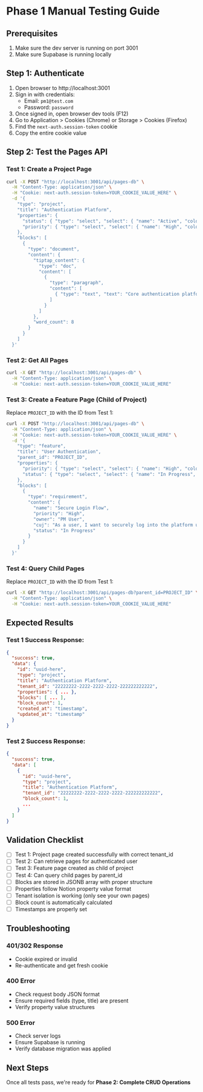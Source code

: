 # Phase 1 Manual Testing Guide

## Prerequisites
1. Make sure the dev server is running on port 3001
2. Make sure Supabase is running locally

## Step 1: Authenticate
1. Open browser to http://localhost:3001
2. Sign in with credentials:
   - Email: `pm1@test.com`
   - Password: `password`
3. Once signed in, open browser dev tools (F12)
4. Go to Application > Cookies (Chrome) or Storage > Cookies (Firefox)
5. Find the `next-auth.session-token` cookie
6. Copy the entire cookie value

## Step 2: Test the Pages API

### Test 1: Create a Project Page
```bash
curl -X POST "http://localhost:3001/api/pages-db" \
  -H "Content-Type: application/json" \
  -H "Cookie: next-auth.session-token=YOUR_COOKIE_VALUE_HERE" \
  -d '{
    "type": "project",
    "title": "Authentication Platform",
    "properties": {
      "status": { "type": "select", "select": { "name": "Active", "color": "green" } },
      "priority": { "type": "select", "select": { "name": "High", "color": "red" } }
    },
    "blocks": [
      {
        "type": "document",
        "content": {
          "tiptap_content": {
            "type": "doc",
            "content": [
              {
                "type": "paragraph",
                "content": [
                  { "type": "text", "text": "Core authentication platform for the company." }
                ]
              }
            ]
          },
          "word_count": 8
        }
      }
    ]
  }'
```

### Test 2: Get All Pages
```bash
curl -X GET "http://localhost:3001/api/pages-db" \
  -H "Content-Type: application/json" \
  -H "Cookie: next-auth.session-token=YOUR_COOKIE_VALUE_HERE"
```

### Test 3: Create a Feature Page (Child of Project)
Replace `PROJECT_ID` with the ID from Test 1:
```bash
curl -X POST "http://localhost:3001/api/pages-db" \
  -H "Content-Type: application/json" \
  -H "Cookie: next-auth.session-token=YOUR_COOKIE_VALUE_HERE" \
  -d '{
    "type": "feature",
    "title": "User Authentication",
    "parent_id": "PROJECT_ID",
    "properties": {
      "priority": { "type": "select", "select": { "name": "High", "color": "red" } },
      "status": { "type": "select", "select": { "name": "In Progress", "color": "blue" } }
    },
    "blocks": [
      {
        "type": "requirement",
        "content": {
          "name": "Secure Login Flow",
          "priority": "High",
          "owner": "PM User",
          "cuj": "As a user, I want to securely log into the platform using my email and password",
          "status": "In Progress"
        }
      }
    ]
  }'
```

### Test 4: Query Child Pages
Replace `PROJECT_ID` with the ID from Test 1:
```bash
curl -X GET "http://localhost:3001/api/pages-db?parent_id=PROJECT_ID" \
  -H "Content-Type: application/json" \
  -H "Cookie: next-auth.session-token=YOUR_COOKIE_VALUE_HERE"
```

## Expected Results

### Test 1 Success Response:
```json
{
  "success": true,
  "data": {
    "id": "uuid-here",
    "type": "project", 
    "title": "Authentication Platform",
    "tenant_id": "22222222-2222-2222-2222-222222222222",
    "properties": { ... },
    "blocks": [ ... ],
    "block_count": 1,
    "created_at": "timestamp",
    "updated_at": "timestamp"
  }
}
```

### Test 2 Success Response:
```json
{
  "success": true,
  "data": [
    {
      "id": "uuid-here",
      "type": "project",
      "title": "Authentication Platform",
      "tenant_id": "22222222-2222-2222-2222-222222222222",
      "block_count": 1,
      ...
    }
  ]
}
```

## Validation Checklist

- [ ] Test 1: Project page created successfully with correct tenant_id
- [ ] Test 2: Can retrieve pages for authenticated user  
- [ ] Test 3: Feature page created as child of project
- [ ] Test 4: Can query child pages by parent_id
- [ ] Blocks are stored in JSONB array with proper structure
- [ ] Properties follow Notion property value format
- [ ] Tenant isolation is working (only see your own pages)
- [ ] Block count is automatically calculated
- [ ] Timestamps are properly set

## Troubleshooting

### 401/302 Response
- Cookie expired or invalid
- Re-authenticate and get fresh cookie

### 400 Error
- Check request body JSON format
- Ensure required fields (type, title) are present
- Verify property value structures

### 500 Error  
- Check server logs
- Ensure Supabase is running
- Verify database migration was applied

## Next Steps
Once all tests pass, we're ready for **Phase 2: Complete CRUD Operations**